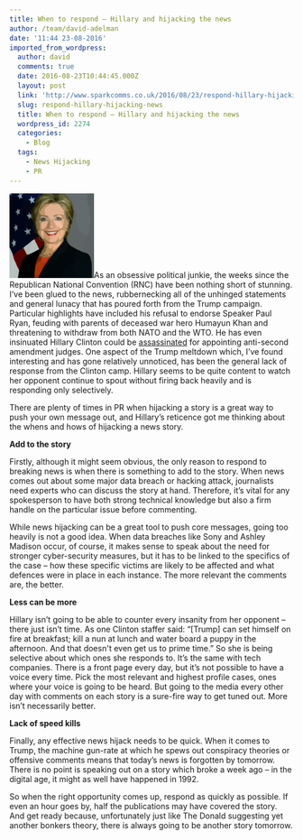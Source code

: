 ```yaml
---
title: When to respond – Hillary and hijacking the news
author: /team/david-adelman
date: '11:44 23-08-2016'
imported_from_wordpress:
  author: david
  comments: true
  date: 2016-08-23T10:44:45.000Z
  layout: post
  link: 'http://www.sparkcomms.co.uk/2016/08/23/respond-hillary-hijacking-news/'
  slug: respond-hillary-hijacking-news
  title: When to respond – Hillary and hijacking the news
  wordpress_id: 2274
  categories:
    - Blog
  tags:
    - News Hijacking
    - PR
---
```


![hillary-41775_640](hillary-41775_640-150x150.png)As an obsessive political junkie, the weeks since the Republican National Convention (RNC) have been nothing short of stunning. I’ve been glued to the news, rubbernecking all of the unhinged statements and general lunacy that has poured forth from the Trump campaign. Particular highlights have included his refusal to endorse Speaker Paul Ryan, feuding with parents of deceased war hero Humayun Khan and threatening to withdraw from both NATO and the WTO. He has even insinuated Hillary Clinton could be [assassinated](http://uk.businessinsider.com/hillary-clinton-trump-second-amendment-2016-8?r=US&IR=T) for appointing anti-second amendment judges. One aspect of the Trump meltdown which, I’ve found interesting and has gone relatively unnoticed, has been the general lack of response from the Clinton camp. Hillary seems to be quite content to watch her opponent continue to spout without firing back heavily and is responding only selectively.

There are plenty of times in PR when hijacking a story is a great way to push your own message out, and Hillary’s reticence got me thinking about the whens and hows of hijacking a news story.

**Add to the story**

Firstly, although it might seem obvious, the only reason to respond to breaking news is when there is something to add to the story. When news comes out about some major data breach or hacking attack, journalists need experts who can discuss the story at hand. Therefore, it’s vital for any spokesperson to have both strong technical knowledge but also a firm handle on the particular issue before commenting.

While news hijacking can be a great tool to push core messages, going too heavily is not a good idea. When data breaches like Sony and Ashley Madison occur, of course, it makes sense to speak about the need for stronger cyber-security measures, but it has to be linked to the specifics of the case – how these specific victims are likely to be affected and what defences were in place in each instance. The more relevant the comments are, the better.

**Less can be more**

Hillary isn’t going to be able to counter every insanity from her opponent – there just isn’t time. As one Clinton staffer said: “[Trump] can set himself on fire at breakfast; kill a nun at lunch and water board a puppy in the afternoon. And that doesn't even get us to prime time.” So she is being selective about which ones she responds to. It’s the same with tech companies. There is a front page every day, but it’s not possible to have a voice every time. Pick the most relevant and highest profile cases, ones where your voice is going to be heard. But going to the media every other day with comments on each story is a sure-fire way to get tuned out. More isn’t necessarily better.

**Lack of speed kills**

Finally, any effective news hijack needs to be quick. When it comes to Trump, the machine gun-rate at which he spews out conspiracy theories or offensive comments means that today’s news is forgotten by tomorrow. There is no point is speaking out on a story which broke a week ago – in the digital age, it might as well have happened in 1992.

So when the right opportunity comes up, respond as quickly as possible. If even an hour goes by, half the publications may have covered the story. And get ready because, unfortunately just like The Donald suggesting yet another bonkers theory, there is always going to be another story tomorrow.
